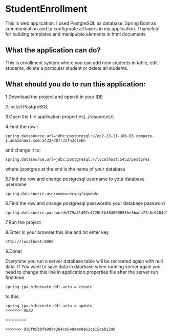 # StudentEnrollment
This is web application. I used PostgreSQL as database. Spring Boot as communication and to configurate all layers in my application.
Thymeleaf for building templates and manipulate elements in html documents

## What the application can do?

This is enrollment system where you can add new students in table, edit students, delete a particular student or delete all students.

## What should you do to run this application:

1.Download the project and open it in your IDE

2.Install PostgreSQL

3.Open the file application.properties(../resources/)

4.Find the row :
```
spring.datasource.url=jdbc:postgresql://ec2-23-21-186-85.compute-1.amazonaws.com:5432/d87r33fn3csebh

```
and change it to:
```
spring.datasource.url=jdbc:postgresql://localhost:5432/postgres 
```
where /postgres at the end is the name of your database

5.Find the row and change  postgresql username to your database username
```
spring.datasource.username=cecyogfxgvdwhi
```
6.Find the row and change  postgresql passwordto your database password
```
spring.datasource.password=779a41402c4726b1b384508655be8badb72c6c6204d9f836909e01fb22dddf76
```
7.Run the project

8.Enter in your browser this line and hit enter key
```
http://localhost:8080
```
9.Done!

Everytime you run a server database table will be recreated again with null data. If You want to save data in database when running server again
you need to change this line in application.properties file after the server run first time
```
spring.jpa.hibernate.ddl-auto = create
```

to this:
```
spring.jpa.hibernate.ddl-auto = update
<<<<<<< HEAD
```
=======
```
>>>>>>> 930f05bbfe98b4284c8648aae0e61ca15cab124d

